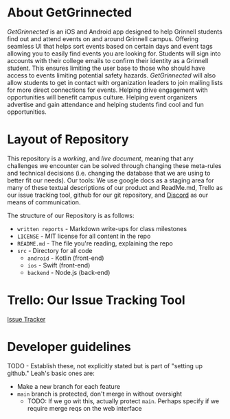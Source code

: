 # About GetGrinnected

*GetGrinnected* is an iOS and Android app designed to help Grinnell students find out and attend events on and around Grinnell campus. Offering seamless UI that helps sort events based on certain days and event tags allowing you to easily find events you are looking for. Students will sign into accounts with their college emails to confirm their identity as a Grinnell student. This ensures limiting the user base to those who should have access to events limiting potential safety hazards. *GetGrinnected* will also allow students to get in contact with organization leaders to join mailing lists for more direct connections for events. Helping drive engagement with opportunities will benefit campus culture. Helping event organizers advertise and gain attendance and helping students find cool and fun opportunities. 

# Layout of Repository
This repository is a *working*, and *live document*, meaning that any challenges we encounter can be solved through changing these meta-rules and technical decisions (i.e. changing the database that we are using to better fit our needs). 
Our tools: We use google docs as a staging area for many of these textual descriptions of our product and ReadMe.md, Trello as our issue tracking tool, github for our git repository, and [Discord](https://discord.gg/e4PrM4RyEr) as our means of communication. 

The structure of our Repository is as follows: 
- `written reports` - Markdown write-ups for class milestones
- `LICENSE` - MIT license for all content in the repo
- `README.md` - The file you're reading, explaining the repo
- `src` - Directory for all code
    - `android` - Kotlin (front-end)
    - `ios` - Swift (front-end)
    - `backend` - Node.js (back-end) 

# Trello: Our Issue Tracking Tool

[Issue Tracker](https://trello.com/invite/b/67aa2af610b85d0ead6a8419/ATTI86565b68d11ca1636671d8b646735837A143ECBB/getgrinnected)


# Developer guidelines

TODO - Establish these, not explicitly stated but is part of "setting up github." Leah's basic ones are:

- Make a new branch for each feature
- `main` branch is protected, don't merge in without oversight
    - TODO: If we go wit this, actually protect `main`. Perhaps specify if we require merge reqs on the web interface
